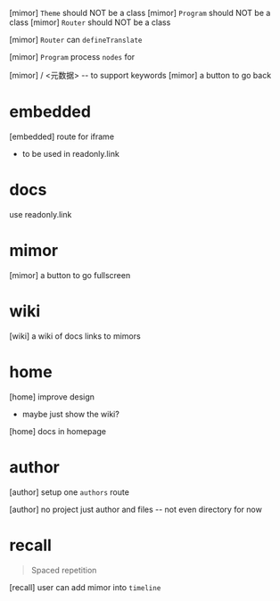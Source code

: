 [mimor] `Theme` should NOT be a class
[mimor] `Program` should NOT be a class
[mimor] `Router` should NOT be a class

[mimor] `Router` can `defineTranslate`

[mimor] `Program` process `nodes` for <metadata>

[mimor] <metadata> / <元数据> -- to support keywords
[mimor] a button to go back

# embedded

[embedded] route for iframe

- to be used in readonly.link

# docs

use readonly.link

# mimor

[mimor] a button to go fullscreen

# wiki

[wiki] a wiki of docs links to mimors

# home

[home] improve design

- maybe just show the wiki?

[home] docs in homepage

# author

[author] setup one `authors` route

[author] no project just author and files -- not even directory for now

# recall

> Spaced repetition

[recall] user can add mimor into `timeline`
